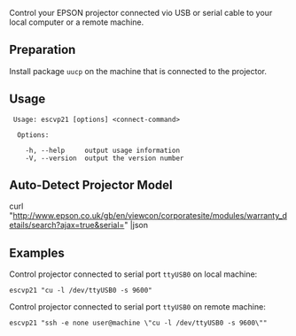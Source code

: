 Control your EPSON projector connected vio USB or serial cable to your local computer or a remote machine.

Preparation
-----------

Install package `uucp` on the machine that is connected to the projector.

Usage
-----

```
 Usage: escvp21 [options] <connect-command>

  Options:

    -h, --help     output usage information
    -V, --version  output the version number
```

Auto-Detect Projector Model
---------------------------
curl "http://www.epson.co.uk/gb/en/viewcon/corporatesite/modules/warranty_details/search?ajax=true&serial=<SERNO>" |json

Examples
--------

Control projector connected to serial port `ttyUSB0` on local machine:

```
escvp21 "cu -l /dev/ttyUSB0 -s 9600"
```

Control projector connected to serial port `ttyUSB0` on remote machine:

```
escvp21 "ssh -e none user@machine \"cu -l /dev/ttyUSB0 -s 9600\""
```

